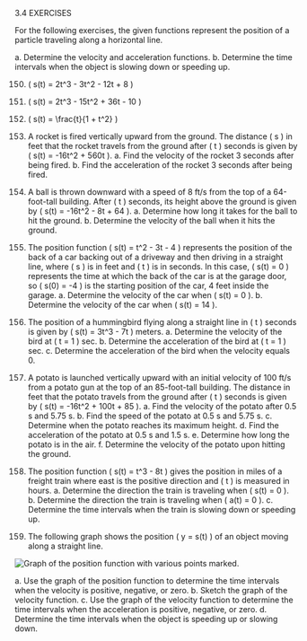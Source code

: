 3.4 EXERCISES

For the following exercises, the given functions represent the position of a particle traveling along a horizontal line.

a. Determine the velocity and acceleration functions.
   b. Determine the time intervals when the object is slowing down or speeding up.

150. \( s(t) = 2t^3 - 3t^2 - 12t + 8 \)
151. \( s(t) = 2t^3 - 15t^2 + 36t - 10 \)
152. \( s(t) = \frac{t}{1 + t^2} \)

153. A rocket is fired vertically upward from the ground. The distance \( s \) in feet that the rocket travels from the ground after \( t \) seconds is given by \( s(t) = -16t^2 + 560t \).
   a. Find the velocity of the rocket 3 seconds after being fired.
   b. Find the acceleration of the rocket 3 seconds after being fired.

154. A ball is thrown downward with a speed of 8 ft/s from the top of a 64-foot-tall building. After \( t \) seconds, its height above the ground is given by \( s(t) = -16t^2 - 8t + 64 \).
   a. Determine how long it takes for the ball to hit the ground.
   b. Determine the velocity of the ball when it hits the ground.

155. The position function \( s(t) = t^2 - 3t - 4 \) represents the position of the back of a car backing out of a driveway and then driving in a straight line, where \( s \) is in feet and \( t \) is in seconds. In this case, \( s(t) = 0 \) represents the time at which the back of the car is at the garage door, so \( s(0) = -4 \) is the starting position of the car, 4 feet inside the garage.
   a. Determine the velocity of the car when \( s(t) = 0 \).
   b. Determine the velocity of the car when \( s(t) = 14 \).

156. The position of a hummingbird flying along a straight line in \( t \) seconds is given by \( s(t) = 3t^3 - 7t \) meters.
   a. Determine the velocity of the bird at \( t = 1 \) sec.
   b. Determine the acceleration of the bird at \( t = 1 \) sec.
   c. Determine the acceleration of the bird when the velocity equals 0.

157. A potato is launched vertically upward with an initial velocity of 100 ft/s from a potato gun at the top of an 85-foot-tall building. The distance in feet that the potato travels from the ground after \( t \) seconds is given by \( s(t) = -16t^2 + 100t + 85 \).
   a. Find the velocity of the potato after 0.5 s and 5.75 s.
   b. Find the speed of the potato at 0.5 s and 5.75 s.
   c. Determine when the potato reaches its maximum height.
   d. Find the acceleration of the potato at 0.5 s and 1.5 s.
   e. Determine how long the potato is in the air.
   f. Determine the velocity of the potato upon hitting the ground.

158. The position function \( s(t) = t^3 - 8t \) gives the position in miles of a freight train where east is the positive direction and \( t \) is measured in hours.
   a. Determine the direction the train is traveling when \( s(t) = 0 \).
   b. Determine the direction the train is traveling when \( a(t) = 0 \).
   c. Determine the time intervals when the train is slowing down or speeding up.

159. The following graph shows the position \( y = s(t) \) of an object moving along a straight line.

![Graph of the position function with various points marked.](image)

a. Use the graph of the position function to determine the time intervals when the velocity is positive, negative, or zero.
   b. Sketch the graph of the velocity function.
   c. Use the graph of the velocity function to determine the time intervals when the acceleration is positive, negative, or zero.
   d. Determine the time intervals when the object is speeding up or slowing down.